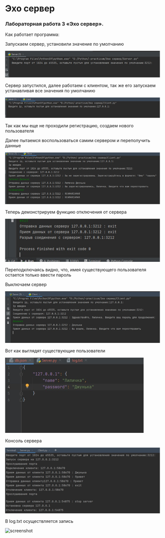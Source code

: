 # Эхо сервер
### Лабораторная работа 3 «Эхо сервер».

Как работает программа:

Запускаем сервер, установили значение по умолчанию

![screenshot](images/3-1.jpg)

Сервер запустился, далее работаем с клиентом, так же его запускаем устанавливая все значения по умолчанию 

![screenshot](images/3-2.jpg) 

Так как мы еще не проходили регистрацию, создаем нового пользователя

Далее пытаемся воспользоваться самим сервером и переполучить данные

![screenshot](images/3-3.jpg)

Теперь демонстрируем функцию отключения от сервера

![screenshot](images/3-4.jpg) 

Переподключаясь видно, что, имея существующего пользователя остается только ввести пароль

Выключаем сервер

![screenshot](images/3-5.jpg)

Вот как выглядят существующие пользователи    

![screenshot](images/3-6.jpg)

Консоль сервера

![screenshot](images/3-7.jpg)

В log.txt осуществляется запись

![screenshot](images/3-8.jpg)

